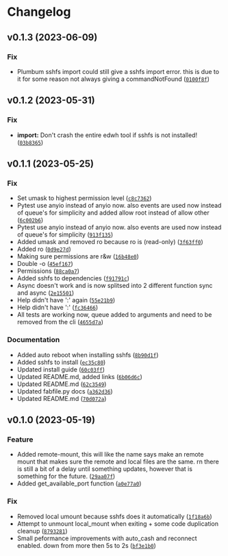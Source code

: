 # Changelog

<!--next-version-placeholder-->

## v0.1.3 (2023-06-09)
### Fix
* Plumbum sshfs import could still give a sshfs import error. this is due to it for some reason not always giving a commandNotFound ([`0100f8f`](https://github.com/educationwarehouse/edwh-sshfs-plugin/commit/0100f8fa9ec664f1a07a269e8c89873560dbd139))

## v0.1.2 (2023-05-31)
### Fix
* **import:** Don't crash the entire edwh tool if sshfs is not installed! ([`03b8365`](https://github.com/educationwarehouse/edwh-sshfs-plugin/commit/03b836576b36d3c814a9678ad0b98fd12a7e246f))

## v0.1.1 (2023-05-25)
### Fix
* Set umask to highest permission level ([`c8c7362`](https://github.com/educationwarehouse/edwh-sshfs-plugin/commit/c8c7362b8ea77c0ec62672bdaaa798b388806c89))
* Pytest use anyio instead of anyio now. also events are used now instead of queue's for simplicity and added allow root instead of allow other ([`6c002b6`](https://github.com/educationwarehouse/edwh-sshfs-plugin/commit/6c002b681e77a6f31ee135468bf541601b0e5a55))
* Pytest use anyio instead of anyio now. also events are used now instead of queue's for simplicity ([`913f135`](https://github.com/educationwarehouse/edwh-sshfs-plugin/commit/913f135e167bf83f5bec3ce6340c81c2e85f75f3))
* Added umask and removed ro because ro is (read-only) ([`3f63ff0`](https://github.com/educationwarehouse/edwh-sshfs-plugin/commit/3f63ff0c7fde0b21b1e369cbf3693c60252ad6dd))
* Added ro ([`0d9e27d`](https://github.com/educationwarehouse/edwh-sshfs-plugin/commit/0d9e27daa3eb31f7c28c4129869675cd530562ab))
* Making sure permissions are r&w ([`16b48e0`](https://github.com/educationwarehouse/edwh-sshfs-plugin/commit/16b48e00a64289280e66debd14148ed95647e265))
* Double -o ([`45ef167`](https://github.com/educationwarehouse/edwh-sshfs-plugin/commit/45ef1670a8a7751fba0b9b01a025976d596dffc4))
* Permissions ([`88ca0a7`](https://github.com/educationwarehouse/edwh-sshfs-plugin/commit/88ca0a7d13fe602b607d0575a14a7ac8bf0cce50))
* Added sshfs to dependencies ([`f91791c`](https://github.com/educationwarehouse/edwh-sshfs-plugin/commit/f91791c2492b3f52c35c578e4b80ae99b0633b77))
* Async doesn't work and is now splitsed into 2 different function sync and async ([`2e15501`](https://github.com/educationwarehouse/edwh-sshfs-plugin/commit/2e15501629cd478415f04b1151a5e908cd2797a0))
* Help didn't have ':' again ([`55e21b9`](https://github.com/educationwarehouse/edwh-sshfs-plugin/commit/55e21b9bf232f38c4cb7cad3df49c8c214783bc3))
* Help didn't have ':' ([`fc36466`](https://github.com/educationwarehouse/edwh-sshfs-plugin/commit/fc36466f06e883df0fb98b9a6e7c60fdcae291dd))
* All tests are working now, queue added to arguments and need to be removed from the cli ([`4655d7a`](https://github.com/educationwarehouse/edwh-sshfs-plugin/commit/4655d7aabcf85f135e31a0948290ce884c4dfef0))

### Documentation
* Added auto reboot when installing sshfs ([`8b90d1f`](https://github.com/educationwarehouse/edwh-sshfs-plugin/commit/8b90d1ff49e864c50814b6f929f79ee8675d98e3))
* Added sshfs to install ([`ec35c80`](https://github.com/educationwarehouse/edwh-sshfs-plugin/commit/ec35c80f6886157643b076d32d24f7bb6ff4dbab))
* Updated install guide ([`60c03ff`](https://github.com/educationwarehouse/edwh-sshfs-plugin/commit/60c03ffc1c3a294243cbd8419a9078f086816583))
* Updated README.md, added links ([`6b06d6c`](https://github.com/educationwarehouse/edwh-sshfs-plugin/commit/6b06d6c3208d00fa8a72be427d049200d49b7f75))
* Updated README.md ([`62c3549`](https://github.com/educationwarehouse/edwh-sshfs-plugin/commit/62c35499d8542aace4df77880528603ed0307c14))
* Updated fabfile.py docs ([`a362d36`](https://github.com/educationwarehouse/edwh-sshfs-plugin/commit/a362d369ca86bbd921829ea0b66e539304e64e39))
* Updated README.md ([`70d072a`](https://github.com/educationwarehouse/edwh-sshfs-plugin/commit/70d072aeff696b79ef7193686189eefbecd98d24))

## v0.1.0 (2023-05-19)
### Feature
* Added remote-mount, this will like the name says make an remote mount that makes sure the remote and local files are the same. rn there is still a bit of a delay until something updates, however that is something for the future. ([`29aa07f`](https://github.com/educationwarehouse/edwh-sshfs-plugin/commit/29aa07fcba70723e9a8930ff852284d0a075ad7e))
* Added get_available_port function ([`a0e77a0`](https://github.com/educationwarehouse/edwh-sshfs-plugin/commit/a0e77a06a2e6758fa6b11ea321f1a623535274fd))

### Fix
* Removed local umount because sshfs does it automatically ([`1f18a6b`](https://github.com/educationwarehouse/edwh-sshfs-plugin/commit/1f18a6b24503e21dc7756e39e3fa92138f9a9639))
* Attempt to unmount local_mount when exiting + some code duplication cleanup ([`8793281`](https://github.com/educationwarehouse/edwh-sshfs-plugin/commit/879328168e8fec0f96500be9903279f9c1ff0095))
* Small peformance improvements with auto_cash and reconnect enabled. down from more then 5s to 2s ([`bf3e1b0`](https://github.com/educationwarehouse/edwh-sshfs-plugin/commit/bf3e1b0419a489d35bc746980c0d8db91c8b1a3f))